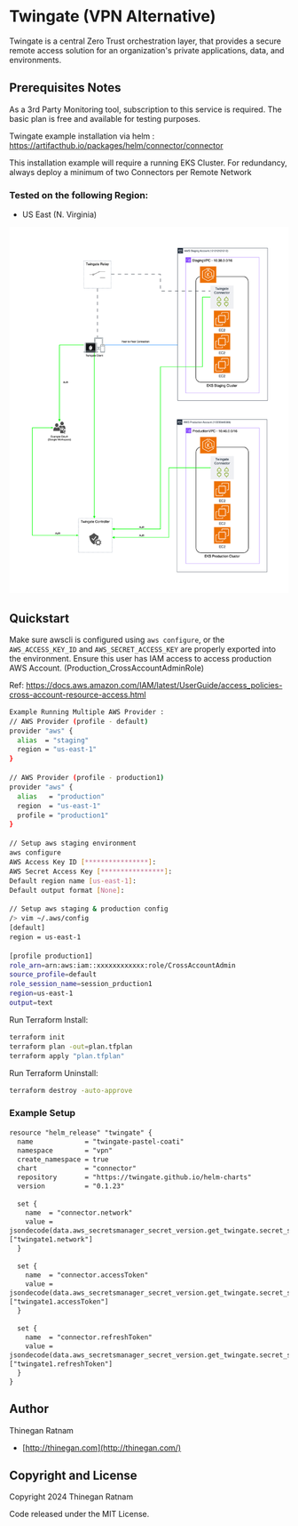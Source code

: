 # Twingate (VPN Alternative)
Twingate is a central Zero Trust orchestration layer, that provides a secure remote access solution for an organization's private applications, data, and environments.

## Prerequisites Notes
As a 3rd Party Monitoring tool, subscription to this service is required. The basic plan is free and available for testing purposes.

Twingate example installation via helm : https://artifacthub.io/packages/helm/connector/connector

This installation example will require a running EKS Cluster.
For redundancy, always deploy a minimum of two Connectors per Remote Network

### Tested on the following Region:
 - US East (N. Virginia)

![infrastructure-overview](images/Twingate_Zero_Trust_Network_Access.png)

## Quickstart
Make sure awscli is configured using `aws configure`, or the `AWS_ACCESS_KEY_ID` and `AWS_SECRET_ACCESS_KEY` are properly exported into the environment.
Ensure this user has IAM access to access production AWS Account. (Production_CrossAccountAdminRole)

Ref: https://docs.aws.amazon.com/IAM/latest/UserGuide/access_policies-cross-account-resource-access.html

```bash
Example Running Multiple AWS Provider : 
// AWS Provider (profile - default)
provider "aws" {
  alias  = "staging"
  region = "us-east-1"
}

// AWS Provider (profile - production1)
provider "aws" {
  alias   = "production"
  region  = "us-east-1"
  profile = "production1"
}

// Setup aws staging environment
aws configure
AWS Access Key ID [****************]:
AWS Secret Access Key [****************]:
Default region name [us-east-1]:
Default output format [None]:

// Setup aws staging & production config
/> vim ~/.aws/config
[default]
region = us-east-1

[profile production1]
role_arn=arn:aws:iam::xxxxxxxxxxxx:role/CrossAccountAdmin
source_profile=default
role_session_name=session_prduction1
region=us-east-1
output=text
```

Run Terraform Install:

```bash
terraform init
terraform plan -out=plan.tfplan
terraform apply "plan.tfplan"
```

Run Terraform Uninstall:

```bash
terraform destroy -auto-approve
```

### Example Setup

```hcl
resource "helm_release" "twingate" {
  name             = "twingate-pastel-coati"
  namespace        = "vpn"
  create_namespace = true
  chart            = "connector"
  repository       = "https://twingate.github.io/helm-charts"
  version          = "0.1.23"

  set {
    name  = "connector.network"
    value = jsondecode(data.aws_secretsmanager_secret_version.get_twingate.secret_string)["twingate1.network"]
  }

  set {
    name  = "connector.accessToken"
    value = jsondecode(data.aws_secretsmanager_secret_version.get_twingate.secret_string)["twingate1.accessToken"]
  }

  set {
    name  = "connector.refreshToken"
    value = jsondecode(data.aws_secretsmanager_secret_version.get_twingate.secret_string)["twingate1.refreshToken"]
  }
}
```

## Author

Thinegan Ratnam
 - [http://thinegan.com](http://thinegan.com/)

## Copyright and License

Copyright 2024 Thinegan Ratnam

Code released under the MIT License.